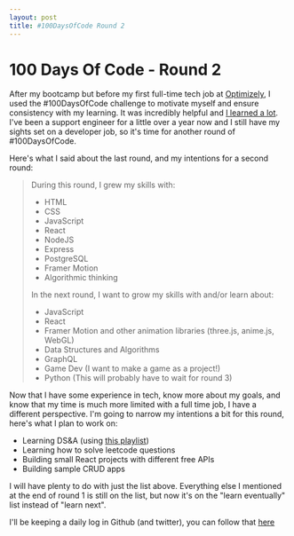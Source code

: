 ```yaml
---
layout: post
title: #100DaysOfCode Round 2
---
```

# 100 Days Of Code - Round 2

After my bootcamp but before my first full-time tech job at [Optimizely](www.optimizely.com), I used the #100DaysOfCode challenge to motivate myself and ensure consistency with my learning. It was incredibly helpful and [I learned a lot](https://lenniecottrell.github.io/Reflections-on-100DaysOfCode/). I've been a support engineer for a little over a year now and I still have my sights set on a developer job, so it's time for another round of #100DaysOfCode. 

Here's what I said about the last round, and my intentions for a second round:

>During this round, I grew my skills with:
>
>  - HTML
>  - CSS
>  - JavaScript
>  - React
>  - NodeJS
>  - Express
>  - PostgreSQL
>  - Framer Motion
>  - Algorithmic thinking
>
>In the next round, I want to grow my skills with and/or learn about:
>
>  - JavaScript
>  - React
>  - Framer Motion and other animation libraries (three.js, anime.js, WebGL)
>  - Data Structures and Algorithms
>  - GraphQL
>  - Game Dev (I want to make a game as a project!)
>  - Python (This will probably have to wait for round 3)

Now that I have some experience in tech, know more about my goals, and know that my time is much more limited with a full time job, I have a different perspective. I'm going to narrow my intentions a bit for this round, here's what I plan to work on:

- Learning DS&A (using [this playlist](https://www.youtube.com/playlist?list=PLpPXw4zFa0uKKhaSz87IowJnOTzh9tiBk))
- Learning how to solve leetcode questions
- Building small React projects with different free APIs
- Building sample CRUD apps

I will have plenty to do with just the list above. Everything else I mentioned at the end of round 1 is still on the list, but now it's on the "learn eventually" list instead of "learn next".

I'll be keeping a daily log in Github (and twitter), you can follow that [here](https://github.com/lenniecottrell/100Days-r2)
